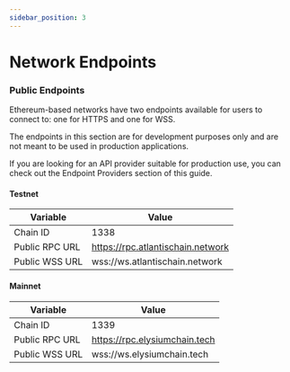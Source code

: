 ```yaml
---
sidebar_position: 3
---
```


# Network Endpoints

### Public Endpoints

Ethereum-based networks have two endpoints available for users to connect to: one for HTTPS and one for WSS.

The endpoints in this section are for development purposes only and are not meant to be used in production applications.

If you are looking for an API provider suitable for production use, you can check out the Endpoint Providers section of
this guide.

#### Testnet

| Variable        | Value                             |
|-----------------|-----------------------------------|
| Chain ID	       | 1338                              |
| Public RPC URL  | https://rpc.atlantischain.network | 
| Public WSS URL	 | wss://ws.atlantischain.network    | 

#### Mainnet

| Variable        | Value                         |
|-----------------|-------------------------------|
| Chain ID	       | 1339                          |
| Public RPC URL  | https://rpc.elysiumchain.tech | 
| Public WSS URL	 | wss://ws.elysiumchain.tech    | 


